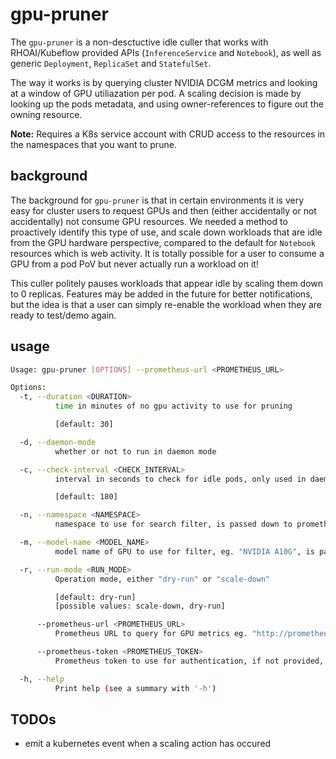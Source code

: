 # gpu-pruner

The `gpu-pruner` is a non-desctuctive idle culler that works with RHOAI/Kubeflow provided APIs (`InferenceService` and `Notebook`), as well as generic `Deployment`, `ReplicaSet` and `StatefulSet`.

The way it works is by querying cluster NVIDIA DCGM metrics and looking at a window of GPU utiliazation per pod. A scaling decision is made by looking up the pods metadata, and using owner-references to figure out the owning resource.

**Note:** Requires a K8s service account with CRUD access to the resources in the namespaces that you want to prune.

## background

The background for `gpu-pruner` is that in certain environments it is very easy for cluster users to request GPUs and then (either accidentally or not accidentally) not consume GPU resources. We needed a method to proactively identify this type of use, and scale down workloads that are idle from the GPU hardware perspective, compared to the default for `Notebook` resources which is web activity. It is totally possible for a user to consume a GPU from a pod PoV but never actually run a workload on it!

This culler politely pauses workloads that appear idle by scaling them down to 0 replicas. Features may be added in the future for better notifications, but the idea is that a user can simply re-enable the workload when they are ready to test/demo again.

## usage 

```sh
Usage: gpu-pruner [OPTIONS] --prometheus-url <PROMETHEUS_URL>

Options:
  -t, --duration <DURATION>
          time in minutes of no gpu activity to use for pruning

          [default: 30]

  -d, --daemon-mode
          whether or not to run in daemon mode

  -c, --check-interval <CHECK_INTERVAL>
          interval in seconds to check for idle pods, only used in daemon mode

          [default: 180]

  -n, --namespace <NAMESPACE>
          namespace to use for search filter, is passed down to prometheus as a pattern match

  -m, --model-name <MODEL_NAME>
          model name of GPU to use for filter, eg. "NVIDIA A10G", is passed down to prometheus as a pattern match

  -r, --run-mode <RUN_MODE>
          Operation mode, either "dry-run" or "scale-down"

          [default: dry-run]
          [possible values: scale-down, dry-run]

      --prometheus-url <PROMETHEUS_URL>
          Prometheus URL to query for GPU metrics eg. "http://prometheus-k8s.openshift-monitoring.svc:9090"

      --prometheus-token <PROMETHEUS_TOKEN>
          Prometheus token to use for authentication, if not provided, will try to authenticate using the service account token for the currently logged in OpenShift user

  -h, --help
          Print help (see a summary with '-h')
```


## TODOs

- emit a kubernetes event when a scaling action has occured